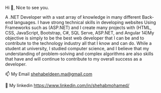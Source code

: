 Hi 👋, Nice to see you.

A .NET Developer with a vast array of knowledge in many different Back-end languages. I have strong technical skills in developing websites Using Frameworks such as (ASP.NET) and I create many projects with (HTML, CSS, JavaScript, Bootstrap, C#, SQL Serve, ASP.NET, and Angular 14)My objective is simply to be the best web developer that I can be and to contribute to the technology industry all that I know and can do. While a student at university, I studied computer science, and I believe that my understanding of problem-solving and complex algorithms are also skills that have and will continue to contribute to my overall success as a developer.

📫 My Email shehabeldeen.ma@gmail.com

💬 My linkedin https://www.linkedin.com/in/shehabmohamed/
